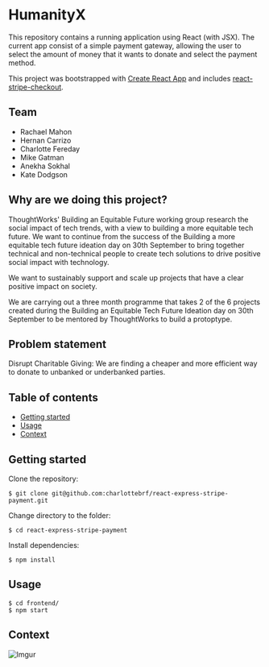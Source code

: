 HumanityX
======================
This repository contains a running application using React (with JSX).
The current app consist of a simple payment gateway, allowing the user to select the amount of money that it wants to donate and select the payment method.

This project was bootstrapped with [Create React App](https://github.com/facebookincubator/create-react-app) and includes [react-stripe-checkout](https://www.robinwieruch.de/react-express-stripe-payment/).

## Team
- Rachael Mahon
- Hernan Carrizo
- Charlotte Fereday
- Mike Gatman
- Anekha Sokhal
- Kate Dodgson

## Why are we doing this project?
ThoughtWorks' Building an Equitable Future working group research the social impact of tech trends, with a view to building a more equitable tech future. We want to continue from the success of the Building a more equitable tech future ideation day on 30th September to bring together technical and non-technical people to create tech solutions to drive positive social impact with technology.

We want to sustainably support and scale up projects that have a clear positive impact on society.

We are carrying out a three month programme that takes 2 of the 6 projects created during the Building an Equitable Tech Future Ideation day on 30th September to be mentored by ThoughtWorks to build a protoptype.


## Problem statement
Disrupt Charitable Giving: We are finding a cheaper and more efficient way to donate to unbanked or underbanked parties.


## Table of contents

- [Getting started](#getting-started)
- [Usage](#usage)
- [Context](#context)


## Getting started
Clone the repository:
```
$ git clone git@github.com:charlottebrf/react-express-stripe-payment.git
```
Change directory to the folder:
```
$ cd react-express-stripe-payment
```
Install dependencies:
```
$ npm install
```

## Usage
```
$ cd frontend/
$ npm start
```


## Context
![Imgur](https://i.imgur.com/y0CztE1.jpg)